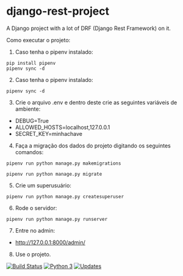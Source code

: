 # django-rest-project

A Django project with a lot of DRF (Django Rest Framework) on it.

Como executar o projeto:

1. Caso tenha o pipenv instalado:
```console
pip install pipenv
pipenv sync -d
```

2. Caso tenha o pipenv instalado:
```console
pipenv sync -d
```

3. Crie o arquivo .env e dentro deste crie as seguintes variáveis de ambiente:
- DEBUG=True
- ALLOWED_HOSTS=localhost,127.0.0.1
- SECRET_KEY=minhachave

4. Faça a migração dos dados do projeto digitando os seguintes comandos:
```console
pipenv run python manage.py makemigrations

pipenv run python manage.py migrate
```

5. Crie um superusuário:
```console
pipenv run python manage.py createsuperuser
```

6. Rode o servidor:
```console
pipenv run python manage.py runserver
```

7. Entre no admin:
- http://127.0.0.1:8000/admin/

8. Use o projeto.

[![Build Status](https://travis-ci.com/franciscowendel/django-rest-project.svg?branch=main)](https://travis-ci.com/franciscowendel/django-rest-project)
[![Python 3](https://pyup.io/repos/github/franciscowendel/django-rest-project/python-3-shield.svg)](https://pyup.io/repos/github/franciscowendel/django-rest-project/)
[![Updates](https://pyup.io/repos/github/franciscowendel/django-rest-project/shield.svg)](https://pyup.io/repos/github/franciscowendel/django-rest-project/)